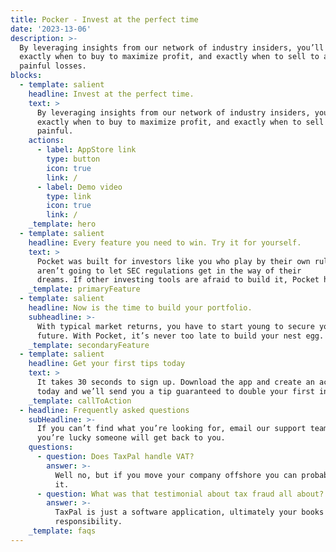 ```yaml
---
title: Pocker - Invest at the perfect time
date: '2023-13-06'
description: >-
  By leveraging insights from our network of industry insiders, you’ll know
  exactly when to buy to maximize profit, and exactly when to sell to avoid
  painful losses.
blocks:
  - template: salient
    headline: Invest at the perfect time.
    text: >
      By leveraging insights from our network of industry insiders, you’ll know
      exactly when to buy to maximize profit, and exactly when to sell to avoid
      painful.
    actions:
      - label: AppStore link
        type: button
        icon: true
        link: /
      - label: Demo video
        type: link
        icon: true
        link: /
    _template: hero
  - template: salient
    headline: Every feature you need to win. Try it for yourself.
    text: >
      Pocket was built for investors like you who play by their own rules and
      aren’t going to let SEC regulations get in the way of their           
      dreams. If other investing tools are afraid to build it, Pocket has it.
    _template: primaryFeature
  - template: salient
    headline: Now is the time to build your portfolio.
    subheadline: >-
      With typical market returns, you have to start young to secure your
      future. With Pocket, it’s never too late to build your nest egg.
    _template: secondaryFeature
  - template: salient
    headline: Get your first tips today
    text: >
      It takes 30 seconds to sign up. Download the app and create an account
      today and we’ll send you a tip guaranteed to double your first investment.
    _template: callToAction
  - headline: Frequently asked questions
    subHeadline: >-
      If you can’t find what you’re looking for, email our support team and if
      you’re lucky someone will get back to you.
    questions:
      - question: Does TaxPal handle VAT?
        answer: >-
          Well no, but if you move your company offshore you can probably ignore
          it.
      - question: What was that testimonial about tax fraud all about?
        answer: >-
          TaxPal is just a software application, ultimately your books are your
          responsibility.
    _template: faqs
---
```








